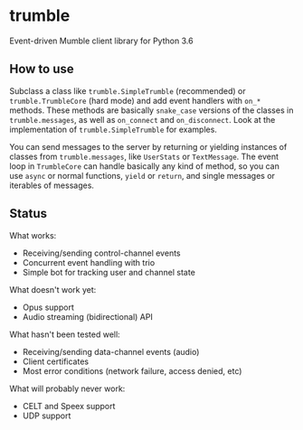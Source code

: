 # trumble

Event-driven Mumble client library for Python 3.6

## How to use

Subclass a class like `trumble.SimpleTrumble` (recommended) or `trumble.TrumbleCore` (hard mode)
and add event handlers with `on_*` methods. These methods are basically `snake_case` versions
of the classes in `trumble.messages`, as well as `on_connect` and `on_disconnect`.
Look at the implementation of `trumble.SimpleTrumble` for examples.

You can send messages to the server by returning or yielding instances of classes
from `trumble.messages`, like `UserStats` or `TextMessage`. The event loop in `TrumbleCore`
can handle basically any kind of method, so you can use `async` or normal functions,
`yield` or `return`, and single messages or iterables of messages.

## Status

What works:
* Receiving/sending control-channel events
* Concurrent event handling with trio
* Simple bot for tracking user and channel state

What doesn't work yet:
* Opus support
* Audio streaming (bidirectional) API

What hasn't been tested well:
* Receiving/sending data-channel events (audio)
* Client certificates
* Most error conditions (network failure, access denied, etc)

What will probably never work:
* CELT and Speex support
* UDP support
